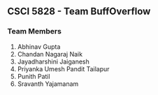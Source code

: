 ## CSCI 5828 - Team BuffOverflow

### Team Members
1. Abhinav Gupta
2. Chandan Nagaraj Naik
3. Jayadharshini Jaiganesh
4. Priyanka Umesh Pandit Tailapur
5. Punith Patil
6. Sravanth Yajamanam
